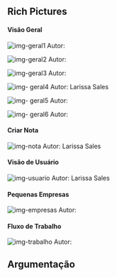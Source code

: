 ## Rich Pictures


#### Visão Geral

![img-geral1](https://i.imgur.com/V0OFrtn.png)
Autor:

![img-geral2](https://i.imgur.com/zKH3GTK.png)
Autor:

![img-geral3](https://i.imgur.com/rXttLcQ.png)
Autor:

![img- geral4](https://i.imgur.com/H7Bc12y.png)
Autor: Larissa Sales

![img- geral5](https://i.imgur.com/io54nOp.png)
Autor:

![img- geral6](https://i.imgur.com/5bISHEI.png)
Autor:

#### Criar Nota
![img-nota](https://i.imgur.com/rHv3kIQ.jpg)
Autor: Larissa Sales

#### Visão de Usuário
![img-usuario](https://i.imgur.com/meMKqdW.png)
Autor: Larissa Sales

#### Pequenas Empresas
![img-empresas](https://i.imgur.com/0Acz1pW.png)
Autor:

#### Fluxo de Trabalho
![img-trabalho](https://i.imgur.com/IT3rbkp.png)
Autor:

## Argumentação
